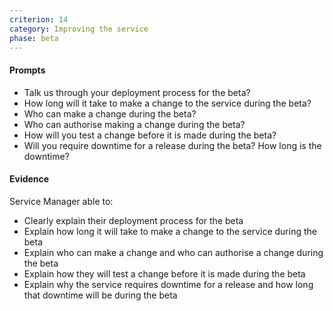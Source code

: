 ```yaml
---
criterion: 14
category: Improving the service
phase: beta
---
```


#### Prompts

* Talk us through your deployment process for the beta?
* How long will it take to make a change to the service during the beta?
* Who can make a change during the beta?
* Who can authorise making a change during the beta?
* How will you test a change before it is made during the beta?
* Will you require downtime for a release during the beta? How long is the downtime?


#### Evidence

Service Manager able to:

* Clearly explain their deployment process for the beta
* Explain how long it will take to make a change to the service during the beta
* Explain who can make a change and who can authorise a change during the beta
* Explain how they will test a change before it is made during the beta
* Explain why the service requires downtime for a release and how long that downtime will be during the beta
